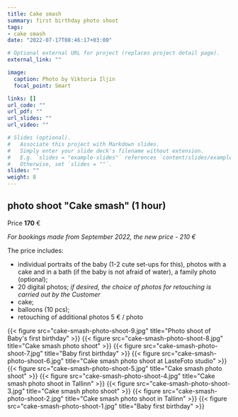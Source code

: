 ```yaml
---
title: Cake smash
summary: first birthday photo shoot
tags:
- cake smash
date: "2022-07-17T08:46:17+03:00"

# Optional external URL for project (replaces project detail page).
external_link: ""

image:
  caption: Photo by Viktoria Iljin
  focal_point: Smart

links: []
url_code: ""
url_pdf: ""
url_slides: ""
url_video: ""

# Slides (optional).
#   Associate this project with Markdown slides.
#   Simply enter your slide deck's filename without extension.
#   E.g. `slides = "example-slides"` references `content/slides/example-slides.md`.
#   Otherwise, set `slides = ""`.
slides: ""
weight: 8
---
```


## photo shoot "Cake smash" (1 hour)

Price **170** €

_For bookings made from September 2022, the new price - 210 €_

The price includes:

* individual portraits of the baby (1-2 cute set-ups for this), photos with a cake and in a bath (if the baby is not afraid of water), a family photo (optional);
* 20 digital photos;
_if desired, the choice of photos for retouching is carried out by the Customer_
* cake;
* balloons (10 pcs);
* retouching of additional photos 5 € / photo

{{< figure src="cake-smash-photo-shoot-9.jpg" title="Photo shoot of Baby's first birthday" >}}
{{< figure src="cake-smash-photo-shoot-8.jpg" title="Cake smash photo shoot" >}}
{{< figure src="cake-smash-photo-shoot-7.jpg" title="Baby first birthday" >}}
{{< figure src="cake-smash-photo-shoot-6.jpg" title="Cake smash photo shoot at LasteFoto studio" >}}
{{< figure src="cake-smash-photo-shoot-5.jpg" title="Cake smash photo shoot" >}}
{{< figure src="cake-smash-photo-shoot-4.jpg" title="Cake smash photo shoot in Tallinn" >}}
{{< figure src="cake-smash-photo-shoot-3.jpg" title="Cake smash photo shoot" >}}
{{< figure src="cake-smash-photo-shoot-2.jpg" title="Cake smash photo shoot in Tallinn" >}}
{{< figure src="cake-smash-photo-shoot-1.jpg" title="Baby first birthday" >}}